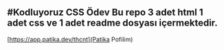 #Kodluyoruz CSS Ödev
Bu repo 3 adet html 1 adet css ve 1 adet readme dosyası içermektedir.
---
[https://app.patika.dev/thcnt](Patika Pofilim)